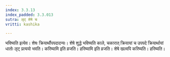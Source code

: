 ```yaml
---
index: 3.3.13
index_padded: 3.3.013
sutra: लृट् शेषे च
vritti: kashika

---
```

भविष्यति इत्येव। शेषः क्रियार्थौपपदादन्यः। शेषे शुद्धे भविष्यति काले, चकारात् क्रियायां च उपपदे क्रियार्थायां धातोः लृट् प्रत्ययो भवति। करिष्यामि इति व्रजति। हरिष्यामि इति व्रजति। शेषे खल्वपि करिष्यति। हरिष्यति।